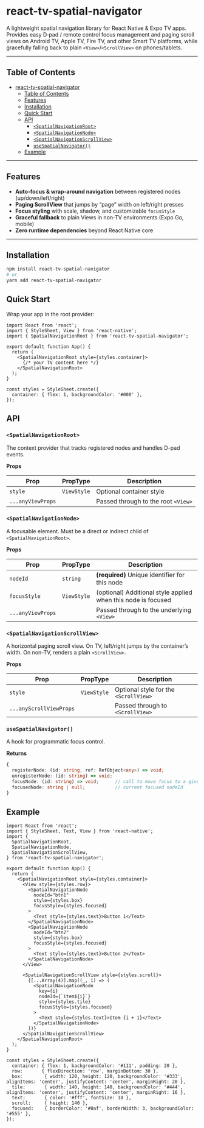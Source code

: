 # react-tv-spatial-navigator

A lightweight spatial navigation library for React Native & Expo TV apps.  
Provides easy D‑pad / remote control focus management and paging scroll views on Android TV, Apple TV, Fire TV, and other Smart TV platforms, while gracefully falling back to plain `<View>`/`<ScrollView>` on phones/tablets.

---

## Table of Contents

- [react-tv-spatial-navigator](#react-tv-spatial-navigator)
  - [Table of Contents](#table-of-contents)
  - [Features](#features)
  - [Installation](#installation)
  - [Quick Start](#quick-start)
  - [API](#api)
    - [`<SpatialNavigationRoot>`](#spatialnavigationroot)
    - [`<SpatialNavigationNode>`](#spatialnavigationnode)
    - [`<SpatialNavigationScrollView>`](#spatialnavigationscrollview)
    - [`useSpatialNavigator()`](#usespatialnavigator)
  - [Example](#example)

---

## Features

- **Auto‑focus & wrap‑around navigation** between registered nodes (up/down/left/right)  
- **Paging ScrollView** that jumps by “page” width on left/right presses  
- **Focus styling** with scale, shadow, and customizable `focusStyle`  
- **Graceful fallback** to plain Views in non‑TV environments (Expo Go, mobile)  
- **Zero runtime dependencies** beyond React Native core  

---

## Installation

```bash
npm install react-tv-spatial-navigator
# or
yarn add react-tv-spatial-navigator
```

## Quick Start
Wrap your app in the root provider:

```tsx
import React from 'react';
import { StyleSheet, View } from 'react-native';
import { SpatialNavigationRoot } from 'react-tv-spatial-navigator';

export default function App() {
  return (
    <SpatialNavigationRoot style={styles.container}>
      {/* your TV content here */}
    </SpatialNavigationRoot>
  );
}

const styles = StyleSheet.create({
  container: { flex: 1, backgroundColor: '#000' },
});
```

## API

### `<SpatialNavigationRoot>`

The context provider that tracks registered nodes and handles D-pad events.

**Props**

| Prop        | PropType   | Description                                           |
| ----------- | ---------- | ----------------------------------------------------- |
| `style`     | `ViewStyle` | Optional container style                              |
| `...anyViewProps` |          | Passed through to the root `<View>`                  |

### `<SpatialNavigationNode>`

A focusable element. Must be a direct or indirect child of `<SpatialNavigationRoot>`.

**Props**

| Prop        | PropType   | Description                                                |
| ----------- | ---------- | ---------------------------------------------------------- |
| `nodeId`    | `string`   | **(required)** Unique identifier for this node             |
| `focusStyle`| `ViewStyle` | (optional) Additional style applied when this node is focused |
| `...anyViewProps` |          | Passed through to the underlying `<View>`                |

### `<SpatialNavigationScrollView>`

A horizontal paging scroll view. On TV, left/right jumps by the container’s width. On non-TV, renders a plain `<ScrollView>`.

**Props**

| Prop        | PropType      | Description                                  |
| ----------- | ------------- | -------------------------------------------- |
| `style`     | `ViewStyle`   | Optional style for the `<ScrollView>`        |
| `...anyScrollViewProps` |             | Passed through to `<ScrollView>`           |

### `useSpatialNavigator()`

A hook for programmatic focus control.

**Returns**

```typescript
{
  registerNode: (id: string, ref: RefObject<any>) => void;
  unregisterNode: (id: string) => void;
  focusNode: (id: string) => void;      // call to move focus to a given nodeId
  focusedNode: string | null;           // current focused nodeId
}
```

## Example

``` tsx
import React from 'react';
import { StyleSheet, Text, View } from 'react-native';
import {
  SpatialNavigationRoot,
  SpatialNavigationNode,
  SpatialNavigationScrollView,
} from 'react-tv-spatial-navigator';

export default function App() {
  return (
    <SpatialNavigationRoot style={styles.container}>
      <View style={styles.row}>
        <SpatialNavigationNode
          nodeId="btn1"
          style={styles.box}
          focusStyle={styles.focused}
        >
          <Text style={styles.text}>Button 1</Text>
        </SpatialNavigationNode>
        <SpatialNavigationNode
          nodeId="btn2"
          style={styles.box}
          focusStyle={styles.focused}
        >
          <Text style={styles.text}>Button 2</Text>
        </SpatialNavigationNode>
      </View>

      <SpatialNavigationScrollView style={styles.scroll}>
        {[...Array(4)].map((_, i) => (
          <SpatialNavigationNode
            key={i}
            nodeId={`item${i}`}
            style={styles.tile}
            focusStyle={styles.focused}
          >
            <Text style={styles.text}>Item {i + 1}</Text>
          </SpatialNavigationNode>
        ))}
      </SpatialNavigationScrollView>
    </SpatialNavigationRoot>
  );
}

const styles = StyleSheet.create({
  container: { flex: 1, backgroundColor: '#111', padding: 20 },
  row:       { flexDirection: 'row', marginBottom: 30 },
  box:        { width: 120, height: 120, backgroundColor: '#333', alignItems: 'center', justifyContent: 'center', marginRight: 20 },
  tile:       { width: 140, height: 140, backgroundColor: '#444', alignItems: 'center', justifyContent: 'center', marginRight: 16 },
  text:       { color: '#fff', fontSize: 18 },
  scroll:     { height: 140 },
  focused:    { borderColor: '#0af', borderWidth: 3, backgroundColor: '#555' },
});
```
